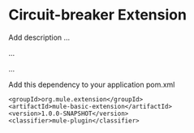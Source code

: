 # Circuit-breaker Extension

Add description ...


...


...


Add this dependency to your application pom.xml

```
<groupId>org.mule.extension</groupId>
<artifactId>mule-basic-extension</artifactId>
<version>1.0.0-SNAPSHOT</version>
<classifier>mule-plugin</classifier>
```
